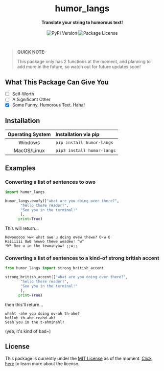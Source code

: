 <h1 align="center">humor_langs</h1>
<h4 align="center">Translate your string to humorous text!</h4>

<p align="center">
    <img alt="PyPI Version" src="https://img.shields.io/pypi/v/humor_langs">
    <img alt="Package License" src="https://img.shields.io/github/license/Makiyu-py/humor_langs">
</p>

<br>

> **QUICK NOTE:**
>   
> This package only has 2 functions at the moment, and planning to add more in the future, 
> so watch out for future updates soon!

## What This Package Can Give You
- [ ] Self-Worth
- [ ] A Significant Other
- [x] Some Funny, Humorous Text. Haha!

## Installation
| Operating System |    Installation via pip    |
| :--------------: |    :------------------     |
|      Windows     | `pip install humor-langs`  |
|    MacOS/Linux   | `pip3 install humor-langs` |

## Examples

### Converting a list of sentences to owo
```python
import humor_langs

humor_langs.owofy(["what are you doing over there?",
       "hello there reader!",
       "See you in the terminal!"
       ],
      print=True)
```
This will return...
```
Hewoooooo >w< what awe u doing ovew thewe? O·w·O
Haiiiiii 0w0 hewwo thewe weadew! ^w^
*W* See u in the tewminyaw! ;;w;;
```

### Converting a list of sentences to a kind-of strong british accent
```python
from humor_langs import strong_british_accent

strong_british_accent(["what are you doing over there?",
       "hello there reader!",
       "See you in the terminal!"
       ],
      print=True)
```
then this'll return...
```
whaht -ahe you doing ov-ah th-ahe?
helloh th-ahe reahd-ah!
Seah you in the t-ahminahl!
```
(yea, it's kind of bad~)

## License
This package is currently under the [MIT License](https://github.com/Makiyu-py/humor_langs/blob/master/LICENSE) 
as of the moment.
[Click here](https://choosealicense.com/licenses/mit/)
to learn more about the license.
